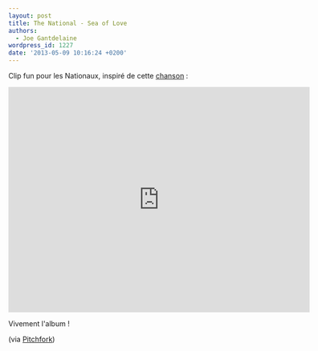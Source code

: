 ```yaml
---
layout: post
title: The National - Sea of Love
authors:
  - Joe Gantdelaine
wordpress_id: 1227
date: '2013-05-09 10:16:24 +0200'
---
```

Clip fun pour les Nationaux, inspiré de cette [chanson](http://www.youtube.com/watch?v=FyCsJAj69sc) :

<iframe width="600" height="450" src="http://www.youtube.com/embed/yIWmRbHDhGw" frameborder="0" allowfullscreen></iframe>

Vivement l'album !

(via [Pitchfork](http://pitchfork.com/news/50660-watch-the-video-for-the-nationals-sea-of-love/))
